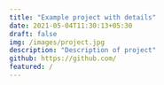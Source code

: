 ```yaml
---
title: "Example project with details"
date: 2021-05-04T11:30:13+05:30
draft: false
img: /images/project.jpg
description: "Description of project"
github: https://github.com/
featured: /
---
```

